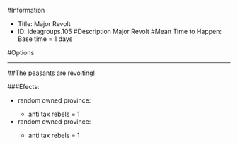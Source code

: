 #Information
 - Title: Major Revolt
 - ID: ideagroups.105
#Description
Major Revolt
#Mean Time to Happen:
Base time = 1 days

#Options

___
##The peasants are revolting!

###Efects:<ul><li>random owned province:</li><ul><li>anti tax rebels = 1</li></ul><li>random owned province:</li><ul><li>anti tax rebels = 1</li></ul></ul>
